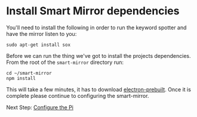 # Install Smart Mirror dependencies

You'll need to install the following in order to run the keyword spotter and have the mirror listen to you:
```
sudo apt-get install sox
```

Before we can run the thing we've got to install the projects dependencies. From the root of the `smart-mirror` directory run:
```
cd ~/smart-mirror
npm install
```

This will take a few minutes, it has to download [electron-prebuilt](https://github.com/mafintosh/electron-prebuilt). Once it is complete please continue to configuring the smart-mirror.

Next Step: [Configure the Pi](configure_the_pi.md)